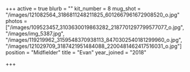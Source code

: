 +++
active = true
blurb = ""
kit_number = 8
mug_shot = "/images/121082564_3186811248211825_6012667961672908520_o.jpg"
photos = ["/images/109523457_3103630019863282_2187701297799577077_o.jpg", "/images/img_5387.jpg", "/images/119219962_3159548370938113_8470302540181299960_o.jpg", "/images/121029709_3187421951484088_2200481462417516031_o.jpg"]
position = "Midfielder"
title = "Evan"
year_joined = "2018"

+++
